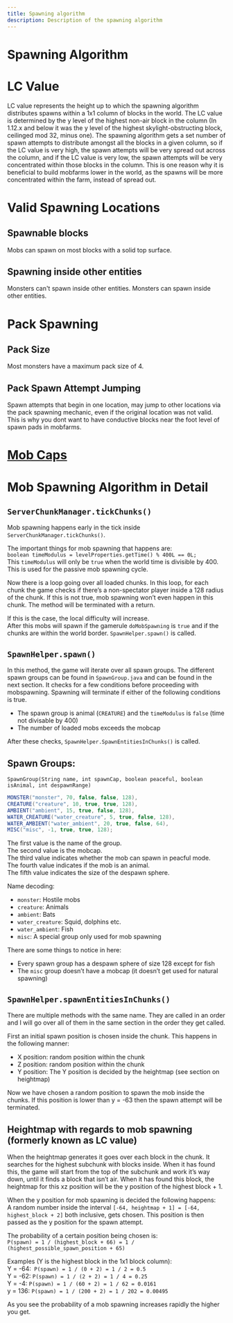 ```yaml
---
title: Spawning algorithm
description: Description of the spawning algorithm
---
```


# Spawning Algorithm

# LC Value
LC value represents the height up to which the spawning algorithm distributes spawns within a 1x1 column of blocks in the world. The LC value is determined by the y level of the highest non-air block in the column (In 1.12.x and below it was the y level of the highest skylight-obstructing block, ceilinged mod 32, minus one).
The spawning algorithm gets a set number of spawn attempts to distribute amongst all the blocks in a given column, so if the LC value is very high, the spawn attempts will be very spread out across the column, and if the LC value is very low, the spawn attempts will be very concentrated within those blocks in the column. This is one reason why it is beneficial to build mobfarms lower in the world, as the spawns will be more concentrated within the farm, instead of spread out.

# Valid Spawning Locations

## Spawnable blocks
Mobs can spawn on most blocks with a solid top surface.

## Spawning inside other entities
<mc-version-block range="<1.9||>=1.15">
Monsters can't spawn inside other entities.
</mc-version-block>
<mc-version-block range=">=1.9&&<1.15">
Monsters can spawn inside other entities.
</mc-version-block>

# Pack Spawning

## Pack Size
Most monsters have a maximum pack size of 4.

## Pack Spawn Attempt Jumping
Spawn attempts that begin in one location, may jump to other locations via the pack spawning mechanic, even if the original location was not valid. This is why you dont want to have conductive blocks near the foot level of spawn pads in mobfarms.

# [Mob Caps](https://techmcdocs.github.io/pages/GameMechanics/MobCap/)

# Mob Spawning Algorithm in Detail

## `ServerChunkManager.tickChunks()`

Mob spawning happens early in the tick inside `ServerChunkManager.tickChunks()`.

The important things for mob spawning that happens are:  
`boolean timeModulus = levelProperties.getTime() % 400L == 0L;`  
This `timeModulus` will only be `true` when the world time is divisible by 400. This is used for the passive mob spawning cycle.

Now there is a loop going over all loaded chunks.
In this loop, for each chunk the game checks if there’s a non-spectator player inside a 128 radius of the chunk. If this is not true, mob spawning won’t even happen in this chunk. The method will be terminated with a return.

If this is the case, the local difficulty will increase.  
After this mobs will spawn if the gamerule `doMobSpawning` is `true` and if the chunks are within the world border. `SpawnHelper.spawn()` is called.

## `SpawnHelper.spawn()`
In this method, the game will iterate over all spawn groups. The different spawn groups can be found in `SpawnGroup.java` and can be found in the next section.
It checks for a few conditions before proceeding with mobspawning. Spawning will terminate if either of the following conditions is true.
- The spawn group is animal (`CREATURE`) and the `timeModulus` is `false` (time not divisable by 400)
- The number of loaded mobs exceeds the mobcap

After these checks, `SpawnHelper.SpawnEntitiesInChunks()` is called.

## Spawn Groups:
`SpawnGroup(String name, int spawnCap, boolean peaceful, boolean isAnimal, int despawnRange)`
```java
MONSTER("monster", 70, false, false, 128),
CREATURE("creature", 10, true, true, 128),
AMBIENT("ambient", 15, true, false, 128),
WATER_CREATURE("water_creature", 5, true, false, 128),
WATER_AMBIENT("water_ambient", 20, true, false, 64),
MISC("misc", -1, true, true, 128);
```

The first value is the name of the group.  
The second value is the mobcap.  
The third value indicates whether the mob can spawn in peacful mode.  
The fourth value indicates if the mob is an animal.  
The fifth value indicates the size of the despawn sphere.

Name decoding:
- `monster`: Hostile mobs
- `creature`: Animals
- `ambient`: Bats
- `water_creature`: Squid, dolphins etc.
- `water_ambient`: Fish
- `misc`: A special group only used for mob spawning

There are some things to notice in here:
- Every spawn group has a despawn sphere of size 128 except for fish
- The `misc` group doesn’t have a mobcap (it doesn’t get used for natural spawning)

## `SpawnHelper.spawnEntitiesInChunks()`
There are multiple methods with the same name. They are called in an order and I will go over all of them in the same section in the order they get called.

First an initial spawn position is chosen inside the chunk. This happens in the following manner:
- X position: random position within the chunk
- Z position: random position within the chunk
- Y position: The Y position is decided by the heightmap (see section on heightmap)

Now we have chosen a random position to spawn the mob inside the chunks. If this position is lower than y = -63 then the spawn attempt will be terminated.

## Heightmap with regards to mob spawning (formerly known as LC value)
When the heightmap generates it goes over each block in the chunk. It searches for the highest subchunk with blocks inside. When it has found this, the game will start from the top of the subchunk and work it’s way down, until it finds a block that isn’t air. When it has found this block, the heightmap for this xz position will be the y position of the highest block + 1.

When the y position for mob spawning is decided the following happens:  
A random number inside the interval `[-64, heightmap + 1] = [-64, highest_block + 2]` both inclusive, gets chosen. This position is then passed as the y position for the spawn attempt.

The probability of a certain position being chosen is:  
`P(spawn) = 1 / (highest_block + 66) = 1 / (highest_possible_spawn_position + 65)`

Examples (Y is the highest block in the 1x1 block column):  
Y = -64:` P(spawn) = 1 / (0 + 2) = 1 / 2 = 0.5`  
Y = -62: `P(spawn) = 1 / (2 + 2) = 1 / 4 = 0.25`  
Y = -4: `P(spawn) = 1 / (60 + 2) = 1 / 62 = 0.0161`  
y = 136: `P(spawn) = 1 / (200 + 2) = 1 / 202 = 0.00495`

As you see the probability of a mob spawning increases rapidly the higher you get.

